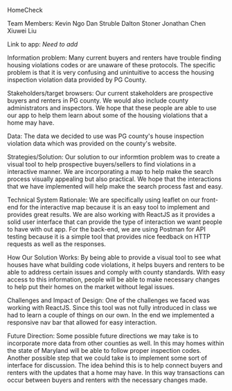 HomeCheck

Team Members: 
Kevin Ngo
Dan Struble
Dalton Stoner
Jonathan Chen
Xiuwei Liu

Link to app: *Need to add*

Information problem:
 Many current buyers and renters have trouble finding housing violations codes or are unaware of these protocols. The specific problem is that it is very confusing and unintuitive to access the housing inspection violation data provided by PG County.

Stakeholders/target browsers:
Our current stakeholders are prospective buyers and renters in PG county. We would also include county administrators and inspectors. We hope that these people are able to use our app to help them learn about some of the housing violations that a home may have.

Data:
The data we decided to use was PG county's house inspection violation data which was provided on the county's website.

Strategies/Solution:
Our solution to our informtion problem was to create a visual tool to help prospective buyers/sellers to find violations in a interactive manner. We are incorporating a map to help make the search process visually appealing but also practical. We hope that the interactions that we have implemented will help make the search process fast and easy.

Technical System Rationale:
We are specifically using leaflet on our front-end for the interactive map because it is an easy tool to implement and provides great results. We are also working with ReactJS as it provides a solid user interface that can provide the type of interaction we want people to have with out app. For the back-end, we are using Postman for API testing because it is a simple tool that provides nice feedback on HTTP requests as well as the responses.

How Our Solution Works:
By being able to provide a visual tool to see what houses have what building code violations, it helps buyers and renters to be able to address certain issues and comply with county standards. With easy access to this information, people will be able to make necessary changes to help put their homes on the market without legal issues.

Challenges and Impact of Design:
One of the challenges we faced was working with ReactJS. Since this tool was not fully introduced in class we had to learn a couple of things on our own. In the end we implemented a responsive nav bar that allowed for easy interaction.

Future Direction:
Some possible future directions we may take is to incorporate more data from other counties as well. In this may homes within the state of Maryland will be able to follow proper inspection codes. Another possible step that we could take is to implement some sort of interface for discussion. The idea behind this is to help connect buyers and renters with the updates that a home may have. In this way transactions can occur between buyers and renters with the necessary changes made.